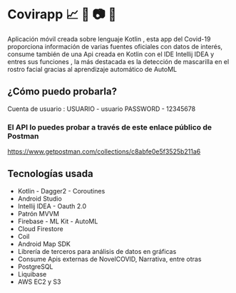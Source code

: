 # Covirapp :chart_with_upwards_trend: :satellite: :camera: :iphone:

Aplicación móvil creada sobre lenguaje Kotlin , esta app del Covid-19 proporciona información de varias fuentes oficiales con datos de interés, consume también de una Api creada en Kotlin con el IDE Intellij IDEA y entres sus funciones , la más destacada es la detección de mascarilla en el rostro facial gracias al aprendizaje automático de AutoML

## ¿Cómo puedo probarla?

Cuenta de usuario : USUARIO - usuario PASSWORD - 12345678

### El API lo puedes probar a través de este enlace público de Postman

https://www.getpostman.com/collections/c8abfe0e5f3525b211a6

## Tecnologías usada

* Kotlin - Dagger2 - Coroutines
* Android Studio
* Intellij IDEA - Oauth 2.0
* Patrón MVVM
* Firebase - ML Kit - AutoML
* Cloud Firestore
* Coil
* Android Map SDK
* Librería de terceros para análisis de datos en gráficas
* Consume Apis externas de NovelCOVID, Narrativa, entre otras
* PostgreSQL
* Liquibase
* AWS EC2 y S3
